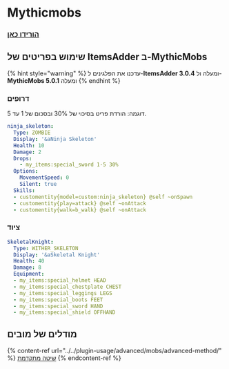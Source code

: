 # Mythicmobs

### [הורידו כאן](https://www.spigotmc.org/resources/%E2%9A%94-mythicmobs-free-version-%E2%96%BAthe-1-custom-mob-creator%E2%97%84.5702/)

## שימוש בפריטים של ItemsAdder ב-MythicMobs&#x20;

{% hint style="warning" %}
עדכנו את הפלגינים ל-**ItemsAdder 3.0.4** ומעלה ול-**MythicMobs 5.0.1** ומעלה
{% endhint %}

### דרופים

דוגמה: הורדת פריט בסיכוי של 30% ובסכום של 1 עד 5.

```yaml
ninja_skeleton:
  Type: ZOMBIE
  Display: '&aNinja Skeleton'
  Health: 10
  Damage: 2
  Drops:
    - my_items:special_sword 1-5 30%
  Options:
    MovementSpeed: 0
    Silent: true
  Skills:
  - customentity{model=custom:ninja_skeleton} @self ~onSpawn
  - customentity{play=attack} @self ~onAttack
  - customentity{walk=b_walk} @self ~onAttack
```

### ציוד

```yaml
SkeletalKnight:
  Type: WITHER_SKELETON
  Display: '&aSkeletal Knight'
  Health: 40
  Damage: 8
  Equipment:
  - my_items:special_helmet HEAD
  - my_items:special_chestplate CHEST
  - my_items:special_leggings LEGS
  - my_items:special_boots FEET
  - my_items:special_sword HAND
  - my_items:special_shield OFFHAND
```

## מודלים של מובים

{% content-ref url="../../plugin-usage/advanced/mobs/advanced-method/" %}
[שיטה מתקדמת](../../plugin-usage/advanced/mobs/advanced-method/)
{% endcontent-ref %}
